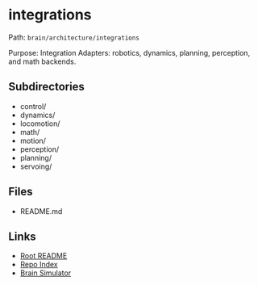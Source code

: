 # integrations

Path: `brain/architecture/integrations`

Purpose: Integration Adapters: robotics, dynamics, planning, perception, and math backends.

## Subdirectories
- control/
- dynamics/
- locomotion/
- math/
- motion/
- perception/
- planning/
- servoing/

## Files
- README.md

## Links
- [Root README](../../README.md)
- [Repo Index](../../repo_index.json)
- [Brain Simulator](../../brain/architecture/brain_simulator.py)
